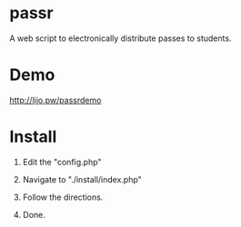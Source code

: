 # passr
A web script to electronically distribute passes to students.

# Demo
http://lijo.pw/passrdemo

# Install
1) Edit the "config.php"  

2) Navigate to "./install/index.php"  

3) Follow the directions.  

4) Done.
